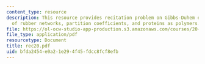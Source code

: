 ```yaml
---
content_type: resource
description: This resource provides recitation problem on Gibbs-Duhem equation, swelling
  of rubber networks, partition coefficients, and proteins as polymers.
file: https://ol-ocw-studio-app-production.s3.amazonaws.com/courses/20-110j-thermodynamics-of-biomolecular-systems-fall-2005/bfda2454e0a21e294f45fdcc8fcf8efb_rec20.pdf
file_type: application/pdf
resourcetype: Document
title: rec20.pdf
uid: bfda2454-e0a2-1e29-4f45-fdcc8fcf8efb
---
```

